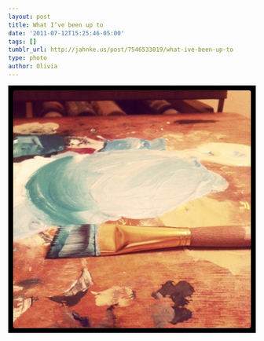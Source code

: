 ```yaml
---
layout: post
title: What I’ve been up to
date: '2011-07-12T15:25:46-05:00'
tags: []
tumblr_url: http://jahnke.us/post/7546533019/what-ive-been-up-to
type: photo
author: Olivia
---
```


![](/media/tumblr_lo8ouyL1NA1qga9s2o1_1280.png)
